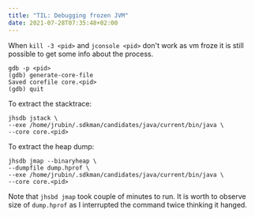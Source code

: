 ```yaml
---
title: "TIL: Debugging frozen JVM"
date: 2021-07-28T07:35:48+02:00
---
```


When `kill -3 <pid>` and `jconsole <pid>` don't work as vm froze it is still possible
to get some info about the process.

```
gdb -p <pid>
(gdb) generate-core-file
Saved corefile core.<pid>
(gdb) quit
```


To extract the stacktrace:
```
jhsdb jstack \
--exe /home/jrubin/.sdkman/candidates/java/current/bin/java \
--core core.<pid>
```

To extract the heap dump:
```
jhsdb jmap --binaryheap \
--dumpfile dump.hprof \
--exe /home/jrubin/.sdkman/candidates/java/current/bin/java \
--core core.<pid>
```

Note that `jhsbd jmap` took couple of minutes to run. It is worth to observe size of `dump.hprof` as I interrupted the command twice thinking it hanged.

